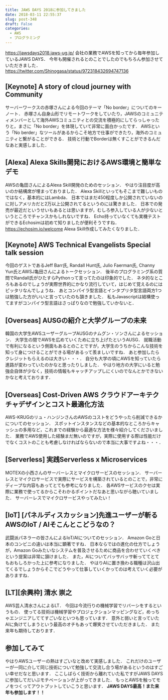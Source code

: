 ```yaml
---
title: JAWS DAYS 2018に参加してきました
date: 2018-03-11 22:55:37
slug: post-348
draft: False
categories:
  - AWS
  - プログラミング
---
```


https://jawsdays2018.jaws-ug.jp/   会社の業務でAWSを知ってから毎年参加しているJAWS DAYS． 今年も開催されるとのことでしたのでもちろん参加させていただきました． https://twitter.com/Shinogasa/status/972318432694747136 

## [Keynote] A story of cloud journey with Community

サーバーワークスの赤塚さんによる今回のテーマ「No border」についてのキーノート． 赤塚さん自身山形でリモートワークをしていたり，JAWSのコミュニティメンバーとして海外AWSコミュニティとの交流を積極的にしてらっしゃったりと，まさに「No border」を体現していて非常に面白かったです． AWSという「No berder」なツールがあるからこそ地方で仕事ができたり，海外のコミュニティと繋がることができる． 技術と行動でBorderは無くすことができるんだなあと実感しました．  

## [Alexa] Alexa Skills開発におけるAWS環境と簡単なデモ

AWSの亀田さんによるAlexa Skill開発のためのセッション． やはり注目度が高いのか結構席が埋まっておりました． Alexa Skillといってもそこまで難しいものではなく，基本的にはLambda． 日本ではまだ450程度しか公開されていないのに対しアメリカだと2万以上公開されてるというのには驚きました． 日本での発売が最近だというせいもあるとは思いますが，むしろ参入している人が少ないというところでチャンスかもしれないですね． Echo持っていなくても実機テストができるEchosimは初めて知りましたが便利そうですね． https://echosim.io/welcome Alexa Skill作成してみたくなりました． 

## [Keynote] AWS Technical Evangelists Special talk session

今回のゲストであるJeff Barr氏, Randall Hunt氏, Julio Faerman氏, Channy Yun氏とAWSJ亀田さんによるトークセッション． 後半のプログラミング系の質問でRandall氏がひたすらPythonって言ってたのは印象的でした． ネタ的なところもあるのでしょうが実際世界的にかなり流行していて，はじめて覚えるのにはピッタリなんでしょうね． あとコンパイラ型言語とインタプリタ型言語両方1つは勉強した方がいいと言っていたのも頷きました． 私もJavascriptは結構使ってますがコンパイラ型言語はさっぱりなので勉強していかないと．  

## [Overseas] AUSGの紹介と大学グループの未来

韓国の大学生AWSユーザーグループAUSGのナムグン・ソンさんによるセッション． 大学生の間でAWSを広めていくために立ち上げたというAUSG． 就職活動で有利になるという側面もあるとのことですが，大学生のうちからこんな技術を知って身につけることができる場があるって羨ましいですね． あと参加したらクレジットもらえるのは大きい・・・． 自分も大学の頃にAWSを知っていたら進路が変わっていたのかなと思ったりしました． やはり地方の大学にいると勉強会自体が少なく，技術の情報もキャッチアップしにくいのでなんとかできないかなと考えております．  

## [Overseas] Cost-Driven AWS クラウドアーキテクチャデザインとコスト最適化方法

AWS-KRUGのリュ・ハンジンさんのAWSのコストをどうやったら削減できるかについてのセッション． スポットインスタンスなどの基本的なところからキャッシュの多用など，これまでの経験から最適な方法を様々紹介してくださいました． 業務でAWS使用した経験まだ無いのですが，実際に使用する際は性能だけでなくコストのことも考慮しなければならないので本当に大事ですよね・・・．  

## [Serverless] 実践Serverless x Microservices

MOTEXの小西さんのサーバーレスとマイクロサービスのセッション． サーバーレスとマイクロサービスで実際にサービスを構築されているとのことで，非常にディープな内容もあってとても参考になりました． 各AWSサービスのクセは実際に業務で使ってるからこそわかるポイントだなあと思いながら聴いていました． サーバーレスでマイクロサービスやってみたい！  

## [IoT] [パネルディスカッション]先進ユーザーが斬る AWSのIoT / AIそこんとこどうなの？

武闘派パネラーの皆さんによるIoT/AIについてのセッション． Amazon Goと日本のコンビニの違いは本当に顕著ですね． 日本ならではの進化の仕方でしょうが，Amazon Goみたいなシステムを普及させるために商品を合わせていくべきという提案は非常に頷けました． また，AIについてバッサバッサ斬っててとてもおもしろかった上に参考になりました． やはりAIに置き換わる職種は沢山出てくるでしょうからそこでどうやって仕事していくかってのは考えていく必要がありますね．  

## [LT][余興枠] 清水 崇之

AWS芸人清水さんによるLT． 今回は今流行りの機械学習でリバーシをするというもの． 使ってる技術は機械学習やプロジェクションマッピングなど，めっちゃエンジニアしててすごいなといつも思っています． 意外と弱いと言っていたAIに負けてしまうという最高のオチもあって爆笑させていただきました． また来年も期待しております．  

## 参加してみて

やはりAWSユーザーの熱はすごいなと改めて実感しました． これだけのユーザーが一同に介して同じ技術について勉強して交流し合う場があるというのはすごい幸せだなと思います． ここしばらく技術から離れていた私ですがJAWS DAYSに参加してだいぶモチベーションが上がってきました． もっとAWSを触ってモノをつくってアウトプットしていこうと思います．   **JAWS DAYS最高！また来年も参加します！！**  
